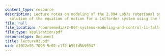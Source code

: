 ```yaml
---
content_type: resource
description: Lecture notes on modeling of the 2.004 Lab?s rotational system, and analytical
  solution of the equation of motion for a 1st?order system using the time domain.
file: null
file_location: /coursemedia/2-004-systems-modeling-and-control-ii-fall-2007/d1012e5570989e02c172b95fd5b96047_lecture02.pdf
file_type: application/pdf
resourcetype: Document
title: lecture02.pdf
uid: d1012e55-7098-9e02-c172-b95fd5b96047
---
```

